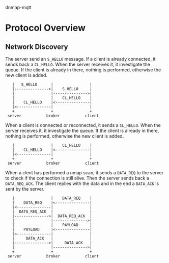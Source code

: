 dnmap-mqtt

# Protocol Overview
## Network Discovery
The server send an ```S_HELLO``` message. If a client is already connected, it sends back a ```CL_HELLO```. When the server receives it, it investigate the queue. If the client is already in there, nothing is performed, otherwise the new client is added. 
```
   |   S_HELLO      |                |
   |--------------->|    S_HELLO     |
   |                |--------------->|
   |                |    CL_HELLO    |
   |    CL_HELLO    |<---------------|
   |<---------------|                |
   +                +                +
 server           broker           client
```
When a client is connected or reconnected, it sends a ```CL_HELLO```. When the server receives it, it investigate the queue. If the client is already in there, nothing is performed, otherwise the new client is added. 
```
   |                |    CL_HELLO    |
   |    CL_HELLO    |<---------------|
   |<---------------|                |
   +                +                +
 server           broker           client
```
When a clent has performed a nmap scan, it sends a ```DATA_REQ``` to the server to check if the connection is still alive. Then the server sends back a ```DATA_REQ_ACK```. The client replies with the data and in the end a ```DATA_ACK``` is sent by the server.
```
   |                |    DATA_REQ    |
   |    DATA_REQ    |<---------------|
   |<---------------|                |
   |  DATA_REQ_ACK  |                |
   |--------------->|  DATA_REQ_ACK  |
   |                |--------------->|
   |                |    PAYLOAD     |
   |    PAYLOAD     |<---------------|
   |<---------------|                |
   |     DATA_ACK   |                |
   |--------------->|     DATA_ACK   |
   |                |--------------->|
   +                +                +
 server           broker           client
```